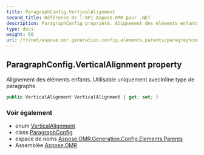 ```yaml
---
title: ParagraphConfig.VerticalAlignment
second_title: Référence de l'API Aspose.OMR pour .NET
description: ParagraphConfig propriété. Alignement des éléments enfants. Utilisable uniquement avecInline type de paragraphe
type: docs
weight: 60
url: /fr/net/aspose.omr.generation.config.elements.parents/paragraphconfig/verticalalignment/
---
```

## ParagraphConfig.VerticalAlignment property

Alignement des éléments enfants. Utilisable uniquement avecInline type de paragraphe

```csharp
public VerticalAlignment VerticalAlignment { get; set; }
```

### Voir également

* enum [VerticalAlignment](../../../aspose.omr.generation.config.enums/verticalalignment/)
* class [ParagraphConfig](../)
* espace de noms [Aspose.OMR.Generation.Config.Elements.Parents](../../paragraphconfig/)
* Assemblée [Aspose.OMR](../../../)


